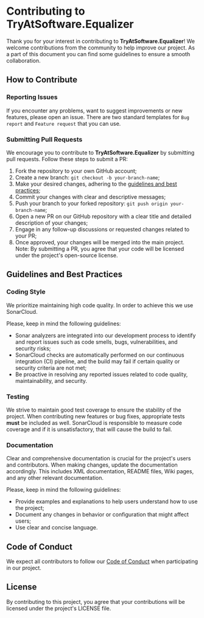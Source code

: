 # Contributing to **TryAtSoftware.Equalizer**

Thank you for your interest in contributing to **TryAtSoftware.Equalizer**!
We welcome contributions from the community to help improve our project.
As a part of this document you can find some guidelines to ensure a smooth collaboration.

## How to Contribute

### Reporting Issues
If you encounter any problems, want to suggest improvements or new features, please open an issue.
There are two standard templates for `Bug report` and `Feature request` that you can use.

### Submitting Pull Requests
We encourage you to contribute to **TryAtSoftware.Equalizer** by submitting pull requests.
Follow these steps to submit a PR:
1. Fork the repository to your own GitHub account;
2. Create a new branch: `git checkout -b your-branch-name`;
3. Make your desired changes, adhering to the [guidelines and best practices](#guidelines-and-best-practices);
4. Commit your changes with clear and descriptive messages;
5. Push your branch to your forked repository: `git push origin your-branch-name`;
6. Open a new PR on our GitHub repository with a clear title and detailed description of your changes;
7. Engage in any follow-up discussions or requested changes related to your PR;
8. Once approved, your changes will be merged into the main project.
Note: By submitting a PR, you agree that your code will be licensed under the project's open-source license.

## Guidelines and Best Practices
### Coding Style

We prioritize maintaining high code quality.
In order to achieve this we use SonarCloud.

Please, keep in mind the following guidelines:
- Sonar analyzers are integrated into our development process to identify and report issues such as code smells, bugs, vulnerabilities, and security risks;
- SonarCloud checks are automatically performed on our continuous integration (CI) pipeline, and the build may fail if certain quality or security criteria are not met;
- Be proactive in resolving any reported issues related to code quality, maintainability, and security.

### Testing

We strive to maintain good test coverage to ensure the stability of the project.
When contributing new features or bug fixes, appropriate tests **must** be included as well.
SonarCloud is responsible to measure code coverage and if it is unsatisfactory, that will cause the build to fail.

### Documentation
Clear and comprehensive documentation is crucial for the project's users and contributors. When making changes, update the documentation accordingly.
This includes XML documentation, README files, Wiki pages, and any other relevant documentation.

Please, keep in mind the following guidelines:
- Provide examples and explanations to help users understand how to use the project;
- Document any changes in behavior or configuration that might affect users;
- Use clear and concise language.

## Code of Conduct
We expect all contributors to follow our [Code of Conduct](https://github.com/TryAtSoftware/Equalizer/blob/main/CODE_OF_CONDUCT.md) when participating in our project.

## License
By contributing to this project, you agree that your contributions will be licensed under the project's LICENSE file.
